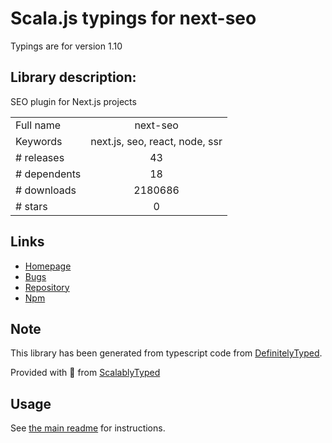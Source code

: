 
# Scala.js typings for next-seo

Typings are for version 1.10

## Library description:
SEO plugin for Next.js projects

|                    |                 |
| ------------------ | :-------------: |
| Full name          | next-seo |
| Keywords           | next.js, seo, react, node, ssr |
| # releases         | 43 |
| # dependents       | 18 |
| # downloads        | 2180686 |
| # stars            | 0 |

## Links
- [Homepage](https://github.com/garmeeh/next-seo#readme)
- [Bugs](https://github.com/garmeeh/next-seo/issues)
- [Repository](https://github.com/garmeeh/next-seo)
- [Npm](https://www.npmjs.com/package/next-seo)
    


## Note
This library has been generated from typescript code from [DefinitelyTyped](https://definitelytyped.org).

Provided with :purple_heart: from [ScalablyTyped](https://github.com/oyvindberg/ScalablyTyped)

## Usage
See [the main readme](../../readme.md) for instructions.


